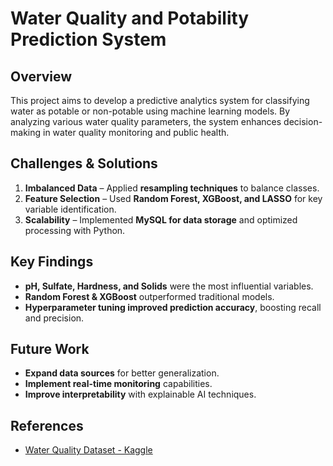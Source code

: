 # Water Quality and Potability Prediction System

## Overview
This project aims to develop a predictive analytics system for classifying water as potable or non-potable using machine learning models. By analyzing various water quality parameters, the system enhances decision-making in water quality monitoring and public health.

## Challenges & Solutions
1. **Imbalanced Data** – Applied **resampling techniques** to balance classes.
2. **Feature Selection** – Used **Random Forest, XGBoost, and LASSO** for key variable identification.
3. **Scalability** – Implemented **MySQL for data storage** and optimized processing with Python.

## Key Findings
- **pH, Sulfate, Hardness, and Solids** were the most influential variables.
- **Random Forest & XGBoost** outperformed traditional models.
- **Hyperparameter tuning improved prediction accuracy**, boosting recall and precision.

## Future Work
- **Expand data sources** for better generalization.
- **Implement real-time monitoring** capabilities.
- **Improve interpretability** with explainable AI techniques.

## References
- [Water Quality Dataset - Kaggle](https://www.kaggle.com/datasets/uom190346a/water-quality-and-potability)

